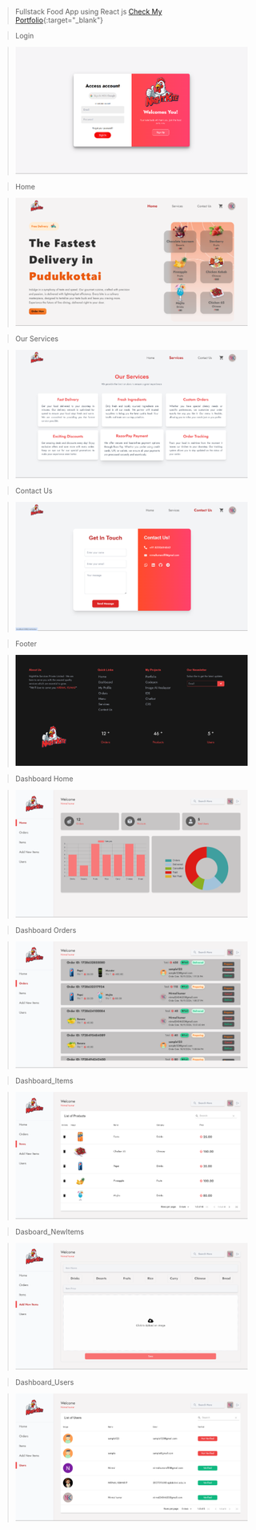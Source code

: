 > Fullstack Food App using React js
> [Check My Portfolio](https://nirmalkumarofllll.github.io/Portfolio/){:target="\_blank"}

> Login

> ![Loginpage](./imgs/Login.png)

> Home

> ![Homepage](./imgs/Home.png)

> Our Services

> ![Servicespage](./imgs/services.png)

> Contact Us

> ![ContactUspage](./imgs/ContactUs.png)

> Footer

> ![Footer](./imgs/Footer.png)

> Dashboard Home

> ![Dashboard](./imgs/Dashborad.png)

> Dashboard Orders

> ![Dashboard_Orders](./imgs/DBOrders.png)

> Dashboard_Items

> ![Dashboard_Items](./imgs/DBItems.png)

> Dasboard_NewItems

> ![Dasboard_NewItems](./imgs/DBNew.png)

> Dashboard_Users

> ![Dashboard_Users](./imgs/DBUsers.png)
